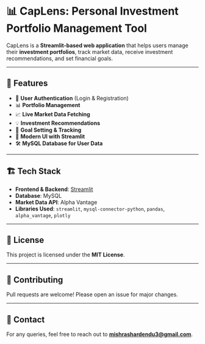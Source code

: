 # 📊 CapLens: Personal Investment Portfolio Management Tool

CapLens is a **Streamlit-based web application** that helps users manage their **investment portfolios**, track market data, receive investment recommendations, and set financial goals. 

---
## 🚀 Features
- 🔐 **User Authentication** (Login & Registration)
- 📊 **Portfolio Management**
- 📈 **Live Market Data Fetching**
- 💡 **Investment Recommendations**
- 🎯 **Goal Setting & Tracking**
- 🎨 **Modern UI with Streamlit**
- 🛠 **MySQL Database for User Data**

---
## 🏗️ Tech Stack
- **Frontend & Backend**: [Streamlit](https://streamlit.io/)
- **Database**: MySQL
- **Market Data API**: Alpha Vantage
- **Libraries Used**: `streamlit`, `mysql-connector-python`, `pandas`, `alpha_vantage`, `plotly`

---
## 📜 License
This project is licensed under the **MIT License**.

---
## 🤝 Contributing
Pull requests are welcome! Please open an issue for major changes.

---
## 📩 Contact
For any queries, feel free to reach out to **mishrashardendu3@gmail.com**.

